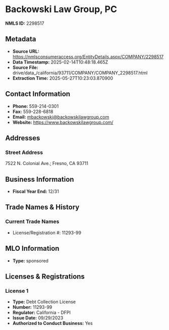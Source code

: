 # Backowski Law Group, PC

**NMLS ID:** 2298517

## Metadata
- **Source URL:** https://nmlsconsumeraccess.org/EntityDetails.aspx/COMPANY/2298517
- **Data Timestamp:** 2025-02-14T10:48:18.465Z
- **Source File:** drive/data_/california/93711/COMPANY/COMPANY_2298517.html
- **Extraction Time:** 2025-05-27T10:23:03.870900

## Contact Information
- **Phone:** 559-214-0301
- **Fax:** 559-228-6818
- **Email:** mbackowski@backowskilawgroup.com
- **Website:** https://www.backowskilawgroup.com/

## Addresses
### Street Address
7522 N. Colonial Ave.; Fresno, CA 93711

## Business Information
- **Fiscal Year End:** 12/31

## Trade Names & History
### Current Trade Names
- License/Registration #: 11293-99

## MLO Information
- **Type:** sponsored

## Licenses & Registrations

### License 1
- **Type:** Debt Collection License
- **Number:** 11293-99
- **Regulator:** California - DFPI
- **Issue Date:** 09/29/2023
- **Authorized to Conduct Business:** Yes
